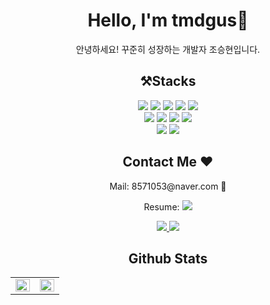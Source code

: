 
<div align="center">
  
<h1> Hello, I'm tmdgus🚀</h1>
<p>안녕하세요! 꾸준히 성장하는 개발자 조승현입니다.</p>

  
 ## ⚒️Stacks
<div >
  <img src="https://img.shields.io/badge/HTML5-E34F26?style=flat-square&logo=HTML5&logoColor=white"/>
  <img src="https://img.shields.io/badge/CSS3-1572B6?style=flat-square&logo=CSS3&logoColor=white"/>
  <img src="https://img.shields.io/badge/Sass-CC6699?style=flat-square&logo=Sass&logoColor=white"/>
  <img src="https://img.shields.io/badge/PostCSS-DD3A0A?style=flat-square&logo=PostCSS&logoColor=white"/>
  <img src="https://img.shields.io/badge/Tailwind CSS-06B6D4?style=flat-square&logo=Tailwind CSS&logoColor=white"/>
    <br>
  <img src="https://img.shields.io/badge/JavaScript-F7DF1E?style=flat-square&logo=JavaScript&logoColor=white"/>
  <img src="https://img.shields.io/badge/TypeScript-3178C6?style=flat-square&logo=TypeScript&logoColor=white"/>
  <img src="https://img.shields.io/badge/React-61DAFB?style=flat-square&logo=React&logoColor=white"/> 
  <img src="https://img.shields.io/badge/Next.js-000000?style=flat-square&logo=Next.js&logoColor=white"/>

 <br>
  <img src="https://img.shields.io/badge/Git-F05032?style=flat-square&logo=Git&logoColor=white"/>
  <img src="https://img.shields.io/badge/GitKraken-179287?style=flat-square&logo=GitKraken&logoColor=white"/>

 </div>
  
## Contact Me ❤
<p>Mail: 8571053@naver.com 💌</p>
<p>Resume: <a href="https://plume-fruit-d51.notion.site/571759f3fc704b1ea3c278947f8480f6" target="_blank">
 <img src="https://img.shields.io/badge/Notion-000000?style=flat-square&logo=Notion&logoColor=white"/>
</a></p>



<a href="https://velog.io/@tmdgus4977" target="_blank">
 <img src="https://img.shields.io/badge/Velog-20C997?style=flat-square&logo=Velog&logoColor=white"/>
</a>
<a href="https://open.kakao.com/o/sxQizD9e" target="_blank">
 <img src="https://img.shields.io/badge/KakaoTalk-FFCD00?style=flat-square&logo=KakaoTalk&logoColor=white"/>
</a>



  
 ## Github Stats  
<table >
<tr><td valign="top" width="50%">

<img src="https://github-readme-stats.vercel.app/api?username=tmdgus95&show_icons=true&count_private=true&hide_border=true" align="left" style="width: 100%" />

</td><td valign="top" width="50%">

<img src="https://github-readme-stats.vercel.app/api/top-langs/?username=tmdgus95&hide_border=true&layout=compact" align="left" style="width: 100%" />

</td></tr></table> 
 




</div>


